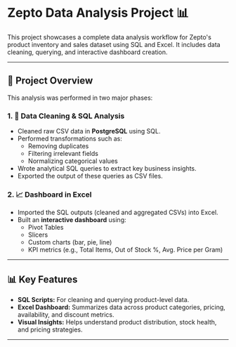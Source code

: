 # Zepto Data Analysis Project 📊

This project showcases a complete data analysis workflow for Zepto's product inventory and sales dataset using SQL and Excel. It includes data cleaning, querying, and interactive dashboard creation.

---

## 📁 Project Overview

This analysis was performed in two major phases:

### 1. 🧹 Data Cleaning & SQL Analysis
- Cleaned raw CSV data in **PostgreSQL** using SQL.
- Performed transformations such as:
  - Removing duplicates
  - Filtering irrelevant fields
  - Normalizing categorical values
- Wrote analytical SQL queries to extract key business insights.
- Exported the output of these queries as CSV files.

### 2. 📈 Dashboard in Excel
- Imported the SQL outputs (cleaned and aggregated CSVs) into Excel.
- Built an **interactive dashboard** using:
  - Pivot Tables
  - Slicers
  - Custom charts (bar, pie, line)
  - KPI metrics (e.g., Total Items, Out of Stock %, Avg. Price per Gram)

---

## 📊 Key Features

- **SQL Scripts:** For cleaning and querying product-level data.
- **Excel Dashboard:** Summarizes data across product categories, pricing, availability, and discount metrics.
- **Visual Insights:** Helps understand product distribution, stock health, and pricing strategies.

---

